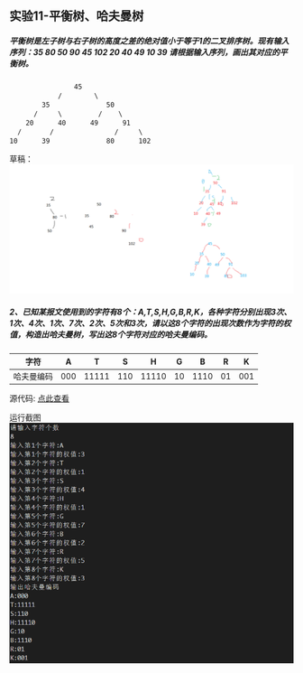 ## 实验11-平衡树、哈夫曼树

##### 平衡树是左子树与右子树的高度之差的绝对值小于等于1的二叉排序树。现有输入序列：35  80  50  90  45  102  20  40  49  10  39 请根据输入序列，画出其对应的平衡树。

                    45
                /        \
            35              50
          /     \         /    \
        20      40      49      91
      /       /               /     \
    10      39              80      102

草稿：
![运行结果](./实验11-完整代码/平衡树-草稿.png)


##### 2、已知某报文使用到的字符有8个：A,T,S,H,G,B,R,K，各种字符分别出现3次、1次、4次、1次、7次、2次、5次和3次，请以这8个字符的出现次数作为字符的权值，构造出哈夫曼树，写出这8个字符对应的哈夫曼编码。

| 字符           |  A  |  T  |  S  |  H  |  G  |  B  |  R  |  K  |
| ------------- |:---:|:---:|:---:|:---:|:---:|:---:|:---:|:---:|
| 哈夫曼编码      | 000 | 11111 | 110 | 11110 | 10 | 1110 | 01 | 001 |

源代码: [点此查看](./实验11-完整代码/ex_11.cpp)

运行截图
![运行结果](./实验11-完整代码/实验11-运行结果.png)


